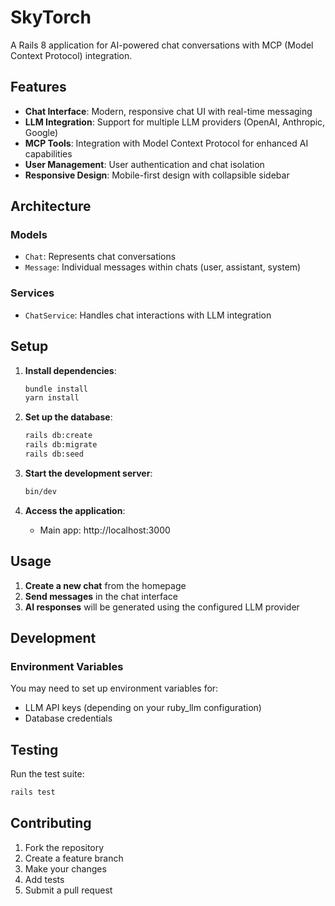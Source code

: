 # SkyTorch

A Rails 8 application for AI-powered chat conversations with MCP (Model Context Protocol) integration.

## Features

- **Chat Interface**: Modern, responsive chat UI with real-time messaging
- **LLM Integration**: Support for multiple LLM providers (OpenAI, Anthropic, Google)
- **MCP Tools**: Integration with Model Context Protocol for enhanced AI capabilities
- **User Management**: User authentication and chat isolation
- **Responsive Design**: Mobile-first design with collapsible sidebar

## Architecture

### Models
- `Chat`: Represents chat conversations
- `Message`: Individual messages within chats (user, assistant, system)

### Services
- `ChatService`: Handles chat interactions with LLM integration

## Setup

1. **Install dependencies**:
   ```bash
   bundle install
   yarn install
   ```

2. **Set up the database**:
   ```bash
   rails db:create
   rails db:migrate
   rails db:seed
   ```

3. **Start the development server**:
   ```bash
   bin/dev
   ```

4. **Access the application**:
   - Main app: http://localhost:3000

## Usage

1. **Create a new chat** from the homepage
2. **Send messages** in the chat interface
3. **AI responses** will be generated using the configured LLM provider

## Development

### Environment Variables

You may need to set up environment variables for:
- LLM API keys (depending on your ruby_llm configuration)
- Database credentials

## Testing

Run the test suite:
```bash
rails test
```

## Contributing

1. Fork the repository
2. Create a feature branch
3. Make your changes
4. Add tests
5. Submit a pull request
